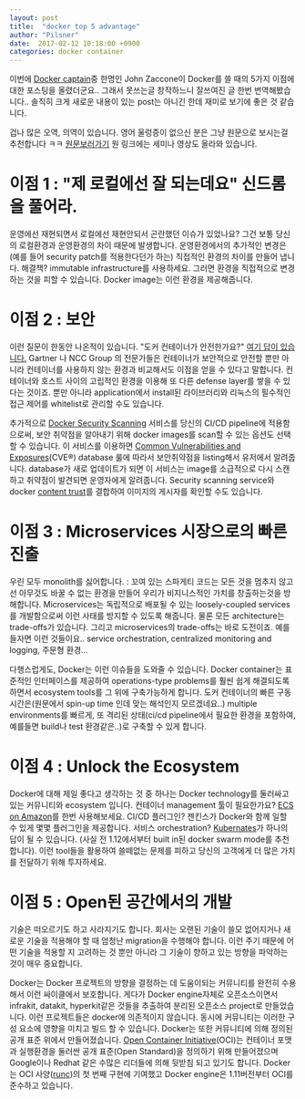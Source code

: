 ```yaml
---
layout: post
title:  "docker top 5 advantage"
author: "Pilsner"
date:  2017-02-12 10:18:00 +0900
categories: docker container 
---
```



이번에 [Docker captain](https://www.docker.com/community/docker-captains)중 한명인 John Zaccone이 Docker를 쓸 때의 5가지 이점에 대한 포스팅을 올렸더군요.. 그래서 못쓰는글 창작하느니 잘쓰여진 글 한번 번역해봤습니다.. 솔직히 크게 새로운 내용이 있는 post는 아니긴 한데 재미로 보기에 좋은 것 같습니다. 

겁나 많은 오역, 의역이 있습니다. 영어 울렁증이 없으신 분은 그냥 원문으로 보시는걸 추천합니다 ㅋㅋ 
[원문보러가기](http://www.johnzaccone.io/top-5-benefits-of-docker/) 
원 링크에는 세미나 영상도 올라와 있습니다. 

# 이점 1 : "제 로컬에선 잘 되는데요" 신드롬을 풀어라.
운영에선 재현되면서 로컬에선 재현안되서 곤란했던 이슈가 있었나요? 그건 보통 당신의 로컬환경과 운영환경의 차이 때문에 발생합니다. 운영환경에서의 추가적인 변경은 (예를 들어 security patch를 적용한다던가 하는) 직접적인 환경의 차이를 만들어 냅니다. 해결책? immutable infrastructure를 사용하세요. 그러면 환경을 직접적으로 변경하는 것을 피할 수 있습니다. Docker image는 이런 환경을 제공해줍니다. 

# 이점 2 : 보안
이런 질문이 한동안 나온적이 있습니다. "도커 컨테이너가 안전한가요?" [여기 답이 있습니다.](https://blog.docker.com/2016/08/software-security-docker-containers/) Gartner 나 NCC Group 의 전문가들은 컨테이너가 보안적으로 안전할 뿐만 아니라 컨테이너를 사용하지 않는 환경과 비교해서도 이점을 얻을 수 있다고 말합니다. 컨테이너와 호스트 사이의 고립적인 환경을 이용해 또 다른 defense layer를 쌓을 수 있다는 것이죠. 뿐만 아니라 application에서 install된 라이브러리와 리눅스의 필수적인 접근 제어를 whitelist로 관리할 수도 있습니다. 

추가적으로 [Docker Security Scanning](https://docs.docker.com/docker-cloud/builds/image-scan/) 서비스를 당신의 CI/CD pipeline에 적용함으로써, 보안 취약점을 알아내기 위해 docker images를 scan할 수 있는 옵션도 선택할 수 있습니다. 이 서비스를 이용하면 [Common Vulnerabilities and Exposures](https://cve.mitre.org/)(CVE®) database 룰에 따라서 보안취약점을 listing해서 유저에서 알려줍니다. database가 새로 업데이트가 되면 이 서비스는 image를 소급적으로 다시 스캔하고 취약점이 발견되면 운영자에게 알려줍니다. Security scanning service와 docker [content trust](https://docs.docker.com/engine/security/trust/content_trust/)를 결합하여 이미지의 게시자를 확인할 수도 있습니다. 

# 이점 3 : Microservices 시장으로의 빠른 진출
우린 모두 monolith를 싫어합니다. : 꼬여 있는 스파게티 코드는 모든 것을 멈추지 않고선 아무것도 바꿀 수 없는 환경을 만들어 우리가 비지니스적인 가치를 창출하는것을 방해합니다. Microservices는 독립적으로 배포될 수 있는 loosely-coupled services를 개발함으로써 이런 사태를 방지할 수 있도록 해줍니다. 물론 모든 architecture는 trade-offs가 있습니다. 그리고 microservices의 trade-offs는 바로 도전이죠. 예를 들자면 이런 것들이요..  service orchestration, centralized monitoring and logging, 주문형 환경...

다행스럽게도, Docker는 이런 이슈들을 도와줄 수 있습니다. Docker container는 표준적인 인터페이스를 제공하여 operations-type problems를 훨씬 쉽게 해결되도록 하면서 ecosystem tools를 그 위에 구축가능하게 합니다. 도커 컨테이너의 빠른 구동 시간은(원문에서 spin-up time 인데 맞는 해석인지 모르겠네요..) multiple environments를 빠르게, 또 격리된 상태(ci/cd pipeline에서 필요한 환경을 포함하여, 예를들면 build나 test 환경같은..)로 구축할 수 있게 합니다. 

# 이점 4 : Unlock the Ecosystem
Docker에 대해 제일 좋다고 생각하는 것 중 하나는 Docker technology를 둘러싸고 있는 커뮤니티와  ecosystem 입니다. 컨테이너 management 툴이 필요한가요? [ECS on Amazon](https://aws.amazon.com/ko/ecs/?sc_channel=PS&sc_campaign=acquisition_US&sc_publisher=google&sc_medium=ecs_b&sc_content=ecs_general_bmm&sc_detail=%2Bamazon%20%2Becs&sc_category=ecs&sc_segment=145512007429&sc_matchtype=b&sc_country=US&s_kwcid=AL!4422!3!145512007429!b!!g!!%2Bamazon%20%2Becs&ef_id=VpUrmAAABaDM4QNM:20161206184559:s)를 한번 사용해보세요. CI/CD 플러그인? 젠킨스가 Docker와 함께 일할 수 있게 몇몇 플러그인을 제공합니다. 서비스 orchestration? [Kubernates](http://kubernetes.io/)가 하나의 답이 될 수 있습니다. (사실 전 1.12에서부터 built in된 docker swarm mode를 추천합니다). 이런 tool들을 활용하여 쓸떼없는 문제를 피하고 당신의 고객에게 더 많은 가치를 전달하기 위해 투자하세요. 

# 이점 5 : Open된 공간에서의 개발
기술은 떠오르기도 하고 사라지기도 합니다. 회사는 오랜된 기술이 쓸모 없어지거나 새로운 기술을 적용해야 할 때 엄청난 migration을 수행해야 합니다. 이런 주기 때문에 어떤 기술을 적용할 지 고려하는 것 뿐만 아니라 그 기술이 향하고 있는 방향을 파악하는 것이 매우 중요합니다.

Docker는 Docker 프로젝트의 방향을 결정하는 데 도움이되는 커뮤니티를 완전히 수용해서 이런 싸이클에서 보호합니다. 게다가 Docker engine자체로 오픈소스이면서 infrakit, datakit, hyperkit같은 것들을 추출하여 분리된 오픈소스 project로 만들었습니다. 이런 프로젝트들은 docker에 의존적이지 않습니다. 동시에 커뮤니티는 이러한 구성 요소에 영향을 미치고 빌드 할 수 있습니다. Docker는 또한 커뮤니티에 의해 정의된 공개 표준 위에서 만들어졌습니다. [Open Container Initiative](https://www.opencontainers.org/)(OCI)는 컨테이너 포맷과 실행환경을 둘러싼 공개 표준(Open Standard)을 정의하기 위해 만들어졌으며 Google이나 Redhat 같은 수많은 리더들에 의해 뒷받침 되고 있기도 합니다. Docker는 OCI 사양([runc](https://runc.io/))의 첫 번째 구현에 기여했고 Docker engine은 1.11버전부터 OCI를 준수하고 있습니다.

